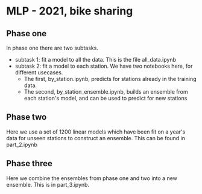 # MLP - 2021, bike sharing

## Phase one

In phase one there are two subtasks.

 - subtask 1: fit a model to all the data. This is the file all_data.ipynb
 - subtask 2: fit a model to each station. We have two notebooks here, for different usecases. 
   - The first, by_station.ipynb, predicts for stations already in the training data.
   - The second, by_station_ensemble.ipynb, builds an ensemble from each station's model, and can be used to predict for new stations
 
 ## Phase two
 
 Here we use a set of 1200 linear models which have been fit on a year's data for unseen stations to construct an ensemble. This can be found in part_2.ipynb
 
 ## Phase three
 
 Here we combine the ensembles from phase one and two into a new ensemble. This is in part_3.ipynb.
